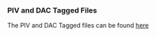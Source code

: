### PIV and DAC Tagged Files 
The PIV and DAC Tagged files can be found [here](https://drive.google.com/open?id=1juiPs7KFGGPGeaVHgUJweaxXIZzYwY2u)
